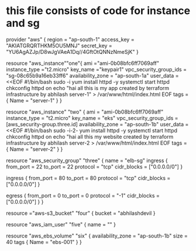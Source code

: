 # this file consists of code for instance and sg
provider "aws" {
region = "ap-south-1"
access_key = "AKIATGRQRTHKM5OU5MNJ"
secret_key = "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"
}

resource "aws_instance""one"{
ami             ="ami-0b08bfc6ff7069aff"
instance_type   ="t2.micro"
key_name        ="keypair1"
vpc_security_group_ids = "sg-08c65b9a16eb33ff6"
availability_zone = "ap-south-1a"
user_data      = <<EOF
#!/bin/bash
sudo -i
yum install httpd -y
systemctl start httpd
chkconfig httpd on
echo "hai all this is my app created by terraform infrastructure by abhilash server-1" > /var/www/html/index.html
EOF
  tags = {
  Name = "server-1"
 }
}
 
resource "aws_instance" "two" {
  ami           = "ami-0b08bfc6ff7069aff"
  instance_type = "t2.micro"
  key_name      = "eks"
  vpc_security_group_ids = [aws_security-group.three.id]
  availability_zone = "ap-south-1b"
  user_data     = <<EOF
#!/bin/bash
sudo -i-2-
yum install httpd -y
systemctl start httpd
chkconfig httpd on
echo "hai all this my website created by terraform infrastructure by abhilash server-2 > /var/www/html/index.html
EOF
  tags = {
   Name = "server-2"
  }
}
  
  resource "aws_security_group" "three" {
   name = "elb-sg"
   ingress {
    from_port  = 22
    to_port    = 22
    protocol   = "tcp"
    cidr_blocks = ["0.0.0.0/0"]
  }
  
  ingress {
    from_port  = 80
    to_port    = 80
    protocol   = "tcp"
    cidr_blocks = ["0.0.0.0/0"]
  }
  
  egress {
    from_port   = 0
    to_port     = 0
    protocol    = "-1"
    cidr_blocks = ["0.0.0.0/0"]
  }
}
  
resource ="aws-s3_bucket" "four" {
  bucket = "abhilashdevil
}
  
resource "aws_iam_user" "five" {
name = ""
}
  
resource "aws_ebs_volume" "six" {
 availability_zone = "ap-south-1b"
  size = 40
  tags {
    Name = "ebs-001"
 }
}
